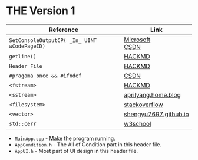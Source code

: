 # THE Version 1
| Reference   | Link                        |
|-------------|-----------------------------|
| ``SetConsoleOutputCP( _In_ UINT wCodePageID)`` | [Microsoft](https://learn.microsoft.com/zh-tw/windows/console/setconsoleoutputcp) <br> [CSDN](https://blog.csdn.net/lws123253/article/details/79850075) |
| ``getline()``| [HACKMD](https://hackmd.io/@L-W7DgKMR_G7ZX3wGcC3Zw/BkVhJORNK)|
| ``Header File``| [HACKMD](https://hackmd.io/@ndhu-programming-2021/S12ueSLHc)|
| ``#pragama once && #ifndef`` | [CSDN](https://blog.csdn.net/xie__jin__cheng/article/details/113109090) | [HACKMD](https://hackmd.io/@ndhu-programming-2021/S12ueSLHc)|
| ``<fstream>``| [HACKMD](https://hackmd.io/@ndhu-programming-2021/BkZukG4jK)|
| ``<sstream>``| [aprilyang.home.blog](https://aprilyang.home.blog/2020/04/17/stringstream-to-read-int-from-a-string/)|
| ``<filesystem>`` | [stackoverflow](https://stackoverflow.com/questions/43440246/how-to-delete-a-file-in-file-handling-in-c) |
| ``<vector>`` | [shengyu7697.github.io](https://shengyu7697.github.io/std-vector/)|
| ``std::cerr``| [w3school](https://www.w3schools.com/cpp/ref_iostream_cerr.asp)|

- ``MainApp.cpp`` - Make the program running.
- ``AppCondition.h`` - The All of Condition part in this header file.
- ``AppUI.h`` - Most part of UI design in this header file.


